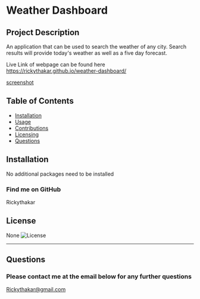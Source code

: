 # Weather Dashboard

  ## Project Description
  An application that can be used to search the weather of any city. Search results will provide today's weather as well as a five day forecast.

  Live Link of webpage can be found here
  https://rickythakar.github.io/weather-dashboard/

[screenshot](./assets/weatherdashboard.png)

  ## Table of Contents
  * [Installation](#installation)
  * [Usage](#usage)
  * [Contributions](#contributions) 
  * [Licensing](#licensing)
  * [Questions](#questions)
  
  ## Installation
  No additional packages need to be installed

  ### Find me on GitHub
  Rickythakar

  ## License
  None
  ![License]($('license'))

  ---
  ## Questions
  ### Please contact me at the email below for any further questions
  Rickythakar@gmail.com

